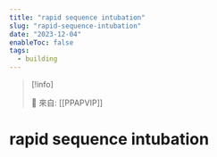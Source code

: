 ```yaml
---
title: "rapid sequence intubation"
slug: "rapid-sequence-intubation"
date: "2023-12-04"
enableToc: false
tags:
  - building
---
```


> [!info]
>
> 🌱 來自: [[PPAPVIP]]

# rapid sequence intubation


